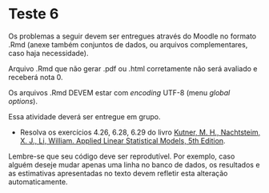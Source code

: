 # Teste 6


Os problemas a seguir devem ser entregues através do Moodle no formato .Rmd (anexe também conjuntos de dados, ou arquivos complementares, caso haja necessidade).

Arquivo .Rmd que não gerar .pdf ou .html corretamente não será avaliado e receberá nota 0. 

Os arquivos .Rmd DEVEM estar com *encoding* UTF-8 (menu *global options*).

Essa atividade deverá ser entregue em grupo.

* Resolva os exercícios 4.26, 6.28, 6.29 do livro [Kutner, M. H., Nachtsteim, X. J., Li, William. Applied Linear Statistical Models, 5th Edition](http://www.stat.ufl.edu/~rrandles/sta4210/Rclassnotes/data/textdatasets/index.html).

Lembre-se que seu código deve ser reprodutível. Por exemplo, caso alguém deseje mudar apenas uma linha no banco de dados, os resultados e as estimativas apresentadas no texto devem refletir esta alteração automaticamente.
